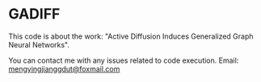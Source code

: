 # GADIFF
This code is about the work: "Active Diffusion Induces Generalized Graph Neural Networks".


You can contact me with any issues related to code execution. Email: mengyingjianggdut@foxmail.com
